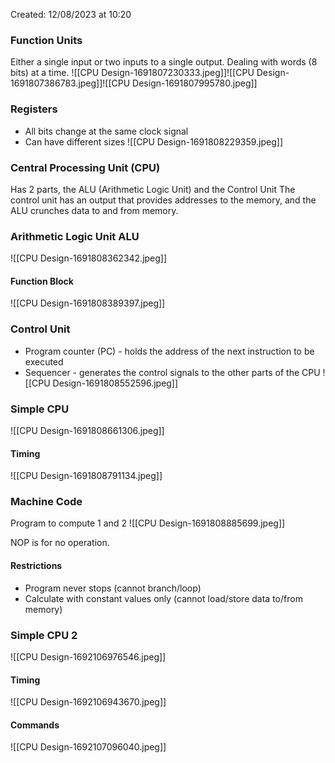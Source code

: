 Created: 12/08/2023 at 10:20

### Function Units
Either a single input or two inputs to a single output. Dealing with words (8 bits) at a time.
![[CPU Design-1691807230333.jpeg]]![[CPU Design-1691807386783.jpeg]]![[CPU Design-1691807995780.jpeg]]

### Registers
- All bits change at the same clock signal
- Can have different sizes
![[CPU Design-1691808229359.jpeg]]

### Central Processing Unit (CPU)
Has 2 parts, the ALU (Arithmetic Logic Unit) and the Control Unit
The control unit has an output that provides addresses to the memory, and the ALU crunches data to and from memory.

### Arithmetic Logic Unit ALU
![[CPU Design-1691808362342.jpeg]]

#### Function Block
![[CPU Design-1691808389397.jpeg]]

### Control Unit
- Program counter (PC) - holds the address of the next instruction to be executed
- Sequencer - generates the control signals to the other parts of the CPU
![[CPU Design-1691808552596.jpeg]]

### Simple CPU
![[CPU Design-1691808661306.jpeg]]

#### Timing
![[CPU Design-1691808791134.jpeg]]

### Machine Code
Program to compute 1 and 2
![[CPU Design-1691808885699.jpeg]]

NOP is for no operation.

#### Restrictions
- Program never stops (cannot branch/loop)
- Calculate with constant values only (cannot load/store data to/from memory)

### Simple CPU 2
![[CPU Design-1692106976546.jpeg]]
#### Timing
![[CPU Design-1692106943670.jpeg]]
#### Commands
![[CPU Design-1692107096040.jpeg]]
